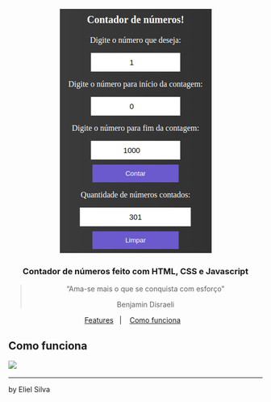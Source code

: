 <p align="center">
  <img alt="contador_numeros" src="img/contador_numeros.png" />
</p>

<h3 align="center">
  Contador de números feito com HTML, CSS e Javascript
</h3>

<blockquote align="center">“Ama-se mais o que se conquista com esforço"

Benjamin Disraeli
    </blockquote>

<p align="center">
  <a href="#features-adicionadas">Features</a>&nbsp;&nbsp;&nbsp;|&nbsp;&nbsp;&nbsp;
  <a href="#features-adicionadas">Como funciona</a>&nbsp;&nbsp;&nbsp;
</p>

## Como funciona

<img src="img/">

---

by Eliel Silva
